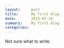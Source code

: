 ```yaml
---
layout:     post
title:      My first blog
date:       2015-07-24
summary:    My first blog
categories: 
---
```


Not sure what to write.